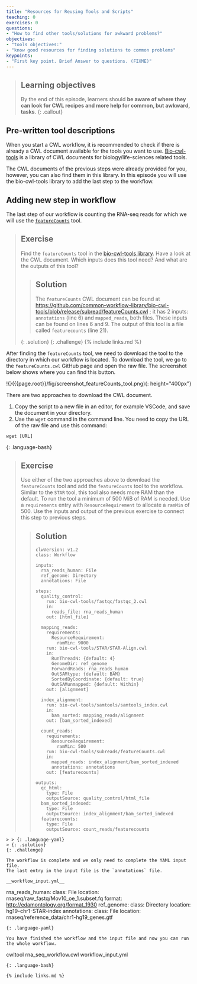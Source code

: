 ```yaml
---
title: "Resources for Reusing Tools and Scripts"
teaching: 0
exercises: 0
questions:
- "How to find other tools/solutions for awkward problems?"
objectives:
- "tools objectives:"
- "know good resources for finding solutions to common problems"
keypoints:
- "First key point. Brief Answer to questions. (FIXME)"
---
```


> ## Learning objectives
> By the end of this episode,
> learners should __be aware of where they can look for CWL recipes and more help for common, but awkward, tasks__.
{: .callout}


## Pre-written tool descriptions
When you start a CWL workflow, it is recommended to check if there is already a CWL document available for the tools you want to use.
[Bio-cwl-tools](https://github.com/common-workflow-library/bio-cwl-tools) is a library of CWL documents for biology/life-sciences related tools.

The CWL documents of the previous steps were already provided for you, however, you can also find them in this library.
In this episode you will use the bio-cwl-tools library to add the last step to the workflow. 

## Adding new step in workflow
The last step of our workflow is counting the RNA-seq reads for which we will use the [`featureCounts`](https://bio.tools/featurecounts) tool.

> ## Exercise
>
> Find the `featureCounts` tool in the [bio-cwl-tools library](https://github.com/common-workflow-library/bio-cwl-tools).
> Have a look at the CWL document. Which inputs does this tool need? And what are the outputs of this tool?
>
> > ## Solution
> > The `featureCounts` CWL document can be found at https://github.com/common-workflow-library/bio-cwl-tools/blob/release/subread/featureCounts.cwl ; it has 2 inputs: `annotations` (line 6) and `mapped_reads`, both files. These inputs can be found on lines 6 and 9.
> > The output of this tool is a file called `featurecounts` (line 21).
> >
> {: .solution}
{: .challenge}
{% include links.md %}

After finding the `featureCounts` tool, we need to download the tool to the directory in which our workflow is located.
To download the tool, we go to the `featureCounts.cwl` GitHub page and open the raw file. 
The screenshot below shows where you can find this button.

!{}({{page.root}}/fig/screenshot_featureCounts_tool.png){: height="400px"}

There are two approaches to download the CWL document.
1) Copy the script to a new file in an editor, for example VSCode, and save the document in your directory.
2) Use the `wget` command in the command line. You need to copy the URL of the raw file and use this command:
```
wget [URL]
```
{: .language-bash}

> ## Exercise
> Use either of the two approaches above to download the `featureCounts` tool and add the `featureCounts` tool to the workflow. 
> Similar to the `STAR` tool, this tool also needs more RAM than the default. To run the tool a minimum of 500 MiB of RAM is needed. 
> Use a `requirements` entry with `ResourceRequirement` to allocate a `ramMin` of 500.
> Use the inputs and output of the previous exercise to connect this step to previous steps.
>
> > ## Solution
> > 
> > ~~~
> > clwVersion: v1.2
> > class: Workflow
> > 
> > inputs:
> >   rna_reads_human: File
> >   ref_genome: Directory
> >   annotations: File   
> >
> > steps:
> >   quality_control:
> >     run: bio-cwl-tools/fastqc/fastqc_2.cwl
> >     in:
> >       reads_file: rna_reads_human
> >     out: [html_file]
> > 
> >   mapping_reads:
> >     requirements:
> >       ResourceRequirement:
> >         ramMin: 9000
> >     run: bio-cwl-tools/STAR/STAR-Align.cwl
> >     in:
> >       RunThreadN: {default: 4}
> >       GenomeDir: ref_genome
> >       ForwardReads: rna_reads_human
> >       OutSAMtype: {default: BAM}
> >       SortedByCoordinate: {default: true}
> >       OutSAMunmapped: {default: Within}
> >     out: [alignment]
> > 
> >   index_alignment:
> >     run: bio-cwl-tools/samtools/samtools_index.cwl
> >     in:
> >       bam_sorted: mapping_reads/alignment
> >     out: [bam_sorted_indexed]
> > 
> >   count_reads:
> >     requirements:
> >       ResourceRequirement:
> >         ramMin: 500
> >     run: bio-cwl-tools/subreads/featureCounts.cwl
> >     in:
> >       mapped_reads: index_alignment/bam_sorted_indexed
> >       annotations: annotations
> >     out: [featurecounts]
> > 
> > outputs: 
> >   qc_html:
> >     type: File
> >     outputSource: quality_control/html_file
> >   bam_sorted_indexed:
> >     type: File
> >     outputSource: index_alignment/bam_sorted_indexed
> >   featurecounts:
> >     type: File
> >     outputSource: count_reads/featurecounts
~~~
> > {: .language-yaml}
> {: .solution}
{: .challenge}

The workflow is complete and we only need to complete the YAML input file. 
The last entry in the input file is the `annotations` file.

__workflow_input.yml__
~~~
rna_reads_human:
  class: File
  location: rnaseq/raw_fastq/Mov10_oe_1.subset.fq
  format: http://edamontology.org/format_1930
ref_genome:
  class: Directory
  location: hg19-chr1-STAR-index
annotations:
  class: File
  location: rnaseq/reference_data/chr1-hg19_genes.gtf
~~~
{: .language-yaml}

You have finished the workflow and the input file and now you can run the whole workflow.
~~~
cwltool rna_seq_workflow.cwl workflow_input.yml
~~~
{: .language-bash}

{% include links.md %}
